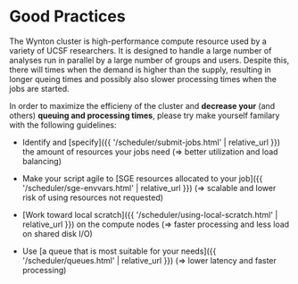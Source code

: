 # Good Practices

The Wynton cluster is high-performance compute resource used by a variety of UCSF researchers.  It is designed to handle a large number of analyses run in parallel by a large number of groups and users.  Despite this, there will times when the demand is higher than the supply, resulting in longer queing times and possibly also slower processing times when the jobs are started.

In order to maximize the efficieny of the cluster and **decrease your** (and others) **queuing and processing times**, please try make yourself familary with the following guidelines:

* Identify and [specify]({{ '/scheduler/submit-jobs.html' | relative_url }}) the amount of resources your jobs need (&rArr; better utilization and load balancing)

* Make your script agile to [SGE resources allocated to your job]({{ '/scheduler/sge-envvars.html' | relative_url }}) (&rArr; scalable and lower risk of using resources not requested)

* [Work toward local scratch]({{ '/scheduler/using-local-scratch.html' | relative_url }}) on the compute nodes (&rArr; faster processing and less load on shared disk I/O)

* Use [a queue that is most suitable for your needs]({{ '/scheduler/queues.html' | relative_url }}) (&rArr; lower latency and faster processing)
